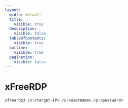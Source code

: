```yaml
---
layout:
  width: default
  title:
    visible: true
  description:
    visible: false
  tableOfContents:
    visible: true
  outline:
    visible: true
  pagination:
    visible: false
---
```


# xFreeRDP

```shell
xfreerdp3 /v:<target-IP> /u:<username> /p:<password>
```
